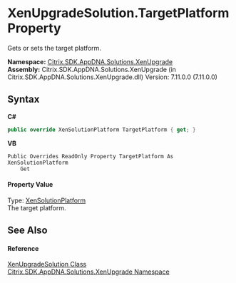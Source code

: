 # XenUpgradeSolution.TargetPlatform Property 
 

Gets or sets the target platform.

**Namespace:**&nbsp;<a href="2805b95f-a335-5d98-deaf-c0312b394eda">Citrix.SDK.AppDNA.Solutions.XenUpgrade</a><br />**Assembly:**&nbsp;Citrix.SDK.AppDNA.Solutions.XenUpgrade (in Citrix.SDK.AppDNA.Solutions.XenUpgrade.dll) Version: 7.11.0.0 (7.11.0.0)

## Syntax

**C#**
```csharp
public override XenSolutionPlatform TargetPlatform { get; }
```

**VB**
```vbnet
Public Overrides ReadOnly Property TargetPlatform As XenSolutionPlatform
	Get
```


#### Property Value
Type: <a href="0e04915f-6b1a-0016-6a11-cd519e55dcbe">XenSolutionPlatform</a><br />The target platform.

## See Also


#### Reference
<a href="b84f9f35-472d-8b0d-4ebd-53d567ec7042">XenUpgradeSolution Class</a><br /><a href="2805b95f-a335-5d98-deaf-c0312b394eda">Citrix.SDK.AppDNA.Solutions.XenUpgrade Namespace</a><br />